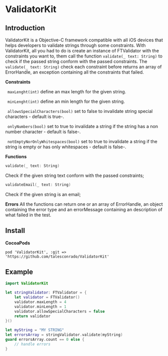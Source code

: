 # ValidatorKit


## Introduction

ValidatorKit is a Objective-C framework compatible with all iOS devices that helps developers to validate strings through some constraints. 
With ValidatorKit, all you had to do is create an instance of FTValidator with the constraints you want to, them call the function `validate(_ text: String)` to check if the passed string conform with the passed constraints.
The `validate(_ text: String)` check each constraint before returns an array of ErrorHandle, an exception containing all the constraints that failed. 

**Constraints**

``` maxLenght(int)``` define an max length for the given string. 

``` minLenght(int)``` define an min length for the given string.

``` allowsSpecialCharacters(bool)``` set to false to invalidate string special characters - default is true-. 

``` onlyNumbers(bool)``` set to true to invalidate a string if the string has a non number character - default is false-. 

``` notEmptyNorOnlyWhitespaces(bool)``` set to true to invalidate a string if the string is empty or has only whitespaces - default is false-. 

**Functions** 
``` swift 
validate(_ text: String) 
```  
Check if the given string text conform with the passed constraints; 


``` swift 
validateEmail(_ text: String) 
```  
Check if the given string is an email;

**Errors** 
All the functions can return one or an array of ErrorHandle, an object containing the error type and an errorMessage containing an description of what failed in the test. 

## Install

**CocoaPods**

    pod 'ValidatorKit', :git => 'https://github.com/talesconrado/ValidatorKit'

## Example

  

  
```swift
import ValidatorKit

let stringValidator: FTValidator = {
    let validator = FTValidator()
    validator.maxLength = 4
    validator.minLength = 1
    validator.allowSpecialCharacters = false
    return validator
}()
    
let myString = "MY STRING"
let errorsArray = stringValidator.validate(myString)
guard errorsArray.count == 0 else { 
    // handle errors
}
```
